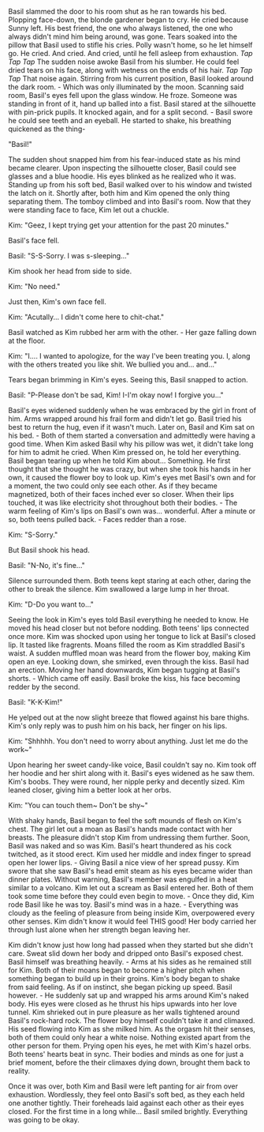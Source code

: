 Basil slammed the door to his room shut as he ran towards his bed. Plopping face-down, the blonde gardener began to cry. He cried because Sunny left. His best friend, the one who always listened, the one who always didn't mind him being around, was gone. Tears soaked into the pillow that Basil used to stifle his cries. Polly wasn't home, so he let himself go. He cried. And cried. And cried, until he fell asleep from exhaustion.
*Tap Tap Tap*
The sudden noise awoke Basil from his slumber. He could feel dried tears on his face, along with wetness on the ends of his hair.
*Tap Tap Tap*
That noise again. Stirring from his current position, Basil looked around the dark room. - Which was only illuminated by the moon. Scanning said room, Basil's eyes fell upon the glass window. He froze. Someone was standing in front of it, hand up balled into a fist. Basil stared at the silhouette with pin-prick pupils. It knocked again, and for a split second. - Basil swore he could see teeth and an eyeball. He started to shake, his breathing quickened as the thing-

"Basil!"

The sudden shout snapped him from his fear-induced state as his mind became clearer. Upon inspecting the silhouette closer, Basil could see glasses and a blue hoodie. His eyes blinked as he realized who it was. Standing up from his soft bed, Basil walked over to his window and twisted the latch on it. Shortly after, both him and Kim opened the only thing separating them. The tomboy climbed and into Basil's room. Now that they were standing face to face, Kim let out a chuckle.

Kim: "Geez, I kept trying get your attention for the past 20 minutes."

Basil's face fell.

Basil: "S-S-Sorry. I was s-sleeping..."

Kim shook her head from side to side.

Kim: "No need."

Just then, Kim's own face fell.

Kim: "Acutally... I didn't come here to chit-chat."

Basil watched as Kim rubbed her arm with the other. - Her gaze falling down at the floor.

Kim: "I.... I wanted to apologize, for the way I've been treating you. I, along with the others treated you like shit. We bullied you and... and..."

Tears began brimming in Kim's eyes. Seeing this, Basil snapped to action.

Basil: "P-Please don't be sad, Kim! I-I'm okay now! I forgive you..."

Basil's eyes widened suddenly when he was embraced by the girl in front of him. Arms wrapped around his frail form and didn't let go. Basil tried his best to return the hug, even if it wasn't much. Later on, Basil and Kim sat on his bed. - Both of them started a conversation and admittedly were having a good time. When Kim asked Basil why his pillow was wet, it didn't take long for him to admit he cried. When Kim pressed on, he told her everything. Basil began tearing up when he told Kim about... Something. He first thought that she thought he was crazy, but when she took his hands in her own, it caused the flower boy to look up. Kim's eyes met Basil's own and for a moment, the two could only see each other. As if they became magnetized, both of their faces inched ever so closer. When their lips touched, it was like electricity shot throughout both their bodies. - The warm feeling of Kim's lips on Basil's own was... wonderful. After a minute or so, both teens pulled back. - Faces redder than a rose.

Kim: "S-Sorry."

But Basil shook his head.

Basil: "N-No, it's fine..."

Silence surrounded them. Both teens kept staring at each other, daring the other to break the silence. Kim swallowed a large lump in her throat.

Kim: "D-Do you want to..."

Seeing the look in Kim's eyes told Basil everything he needed to know. He moved his head closer but not before nodding. Both teens' lips connected once more. Kim was shocked upon using her tongue to lick at Basil's closed lip. It tasted like fragrents. Moans filled the room as Kim straddled Basil's waist. A sudden muffled moan was heard from the flower boy, making Kim open an eye. Looking down, she smirked, even through the kiss. Basil had an erection. Moving her hand downwards, Kim began tugging at Basil's shorts. - Which came off easily. Basil broke the kiss, his face becoming redder by the second.

Basil: "K-K-Kim!"

He yelped out at the now slight breeze that flowed against his bare thighs. Kim's only reply was to push him on his back, her finger on his lips.

Kim: "Shhhhh. You don't need to worry about anything. Just let me do the work~"

Upon hearing her sweet candy-like voice, Basil couldn't say no. Kim took off her hoodie and her shirt along with it. Basil's eyes widened as he saw them. Kim's boobs. They were round, her nipple perky and decently sized. Kim leaned closer, giving him a better look at her orbs.

Kim: "You can touch them~ Don't be shy~"

With shaky hands, Basil began to feel the soft mounds of flesh on Kim's chest. The girl let out a moan as Basil's hands made contact with her breasts. The pleasure didn't stop Kim from undressing them further. Soon, Basil was naked and so was Kim. Basil's heart thundered as his cock twitched, as it stood erect. Kim used her middle and index finger to spread open her lower lips. - Giving Basil a nice view of her spread pussy. Kim swore that she saw Basil's head emit steam as his eyes became wider than dinner plates. Without warning, Basil's member was engulfed in a heat similar to a volcano. Kim let out a scream as Basil entered her. Both of them took some time before they could even begin to move. - Once they did, Kim rode Basil like he was toy. Basil's mind was in a haze. - Everything was cloudy as the feeling of pleasure from being inside Kim, overpowered every other senses. Kim didn't know it would feel THIS good! Her body carried her through lust alone when her strength began leaving her.

Kim didn't know just how long had passed when they started but she didn't care. Sweat slid down her body and dripped onto Basil's exposed chest. Basil himself was breathing heavily. - Arms at his sides as he remained still for Kim. Both of their moans began to become a higher pitch when something began to build up in their groins. Kim's body began to shake from said feeling. As if on instinct, she began picking up speed. Basil however. - He suddenly sat up and wrapped his arms around Kim's naked body. His eyes were closed as he thrust his hips upwards into her love tunnel. Kim shrieked out in pure pleasure as her walls tightened around Basil's rock-hard rock. The flower boy himself couldn't take it and climaxed. His seed flowing into Kim as she milked him. As the orgasm hit their senses, both of them could only hear a white noise. Nothing existed apart from the other person for them. Prying open his eyes, he met with Kim's hazel orbs. Both teens' hearts beat in sync. Their bodies and minds as one for just a brief moment, before the their climaxes dying down, brought them back to reality.

Once it was over, both Kim and Basil were left panting for air from over exhaustion. Wordlessly, they feel onto Basil's soft bed, as they each held one another tightly. Their foreheads laid against each other as their eyes closed. For the first time in a long while... Basil smiled brightly. Everything was going to be okay.